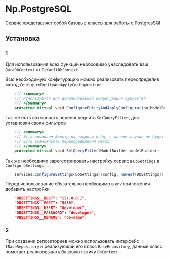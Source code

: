 # Np.PostgreSQL

Сервис представляет собой базовые классы для работы с PostgresSQl

## Установка

### 1

Для использования всех функций необходимо унаследовать ваш `DataDbContext` от `DefaultDbContext`

Всю необходимую конфигурацию можно реализовать переопределив метод `ConfigureEntityAndApplyConfiguration`

``` C#
    /// <summary>
    /// Используется для дополнительной конфигурации сущностей
    /// </summary>
    protected virtual void ConfigureEntityAndApplyConfiguration(ModelBuilder modelBuilder)
```

Так же есть вохмоность перееопредлить `SetQueryFilter`, для уставновки своих фильтров

``` C#
    /// <summary>
    /// Устанавливаем фильтр на запросы к бд, в данном случае не будут подбираться данные с флагом IsDeleted.<br/>
    /// Есть возможность переопределения метод
    /// </summary>
    protected virtual void SetQueryFilter(ModelBuilder modelBuilder)
```

Так же необходимо зарегестрировать настройку сервиса `DbSettings` в `ConfigureSettings`

``` C#
    services.ConfigureSettings<DbSettings>(config, nameof(DbSettings));
```

Перед использование обязательно необходимо в `env` приложения добавить настройки

``` json
    "DBSETTINGS__HOST": "127.0.0.1",
    "DBSETTINGS__PORT": "5430",
    "DBSETTINGS__USER": "developer",
    "DBSETTINGS__PASSWORD": "developer",
    "DBSETTINGS__DBNAME": "db-name",
```

### 2

При создании репозиториев можно использовать интерфейс `IBaseRepository` и реализующий его класс `BaseRepository`, данный класс помогает реализовывать базовую логику `DbContext`